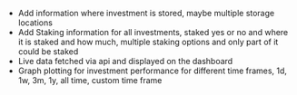 - Add information where investment is stored, maybe multiple storage locations
- Add Staking information for all investments, staked yes or no and where it is staked and how much, multiple staking options and only part of it could be staked
- Live data fetched via api and displayed on the dashboard
- Graph plotting for investment performance for different time frames, 1d, 1w, 3m, 1y, all time, custom time frame
